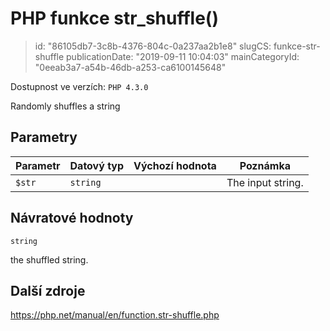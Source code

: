 PHP funkce str_shuffle()
========================

> id: "86105db7-3c8b-4376-804c-0a237aa2b1e8"
> slugCS: funkce-str-shuffle
> publicationDate: "2019-09-11 10:04:03"
> mainCategoryId: "0eeab3a7-a54b-46db-a253-ca6100145648"

Dostupnost ve verzích: `PHP 4.3.0`

Randomly shuffles a string


Parametry
--------------

| Parametr | Datový typ | Výchozí hodnota | Poznámka |
|-----|-----|-----|-----|
| `$str` | `string` |  | The input string. |


Návratové hodnoty
----------------

`string`

the shuffled string.

Další zdroje
------------

https://php.net/manual/en/function.str-shuffle.php
